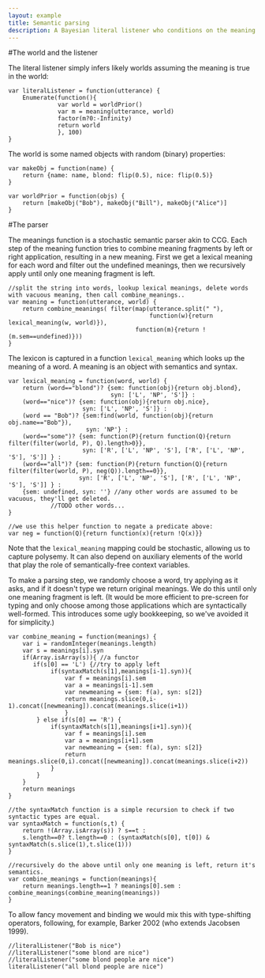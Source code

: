 ```yaml
---
layout: example
title: Semantic parsing
description: A Bayesian literal listener who conditions on the meaning of a sentence. The meaning is computed by a CCG-like system.
---
```



#The world and the listener

The literal listener simply infers likely worlds assuming the meaning is true in the world:

~~~
var literalListener = function(utterance) {
    Enumerate(function(){
              var world = worldPrior()
              var m = meaning(utterance, world)
              factor(m?0:-Infinity)
              return world
              }, 100)
}
~~~


The world is some named objects with random (binary) properties:

~~~
var makeObj = function(name) {
    return {name: name, blond: flip(0.5), nice: flip(0.5)}
}

var worldPrior = function(objs) {
    return [makeObj("Bob"), makeObj("Bill"), makeObj("Alice")]
}
~~~

#The parser

The meanings function is a stochastic semantic parser akin to CCG.
Each step of the meaning function tries to combine meaning fragments by left or right application, resulting in a new meaning.
First we get a lexical meaning for each word and filter out the undefined meanings, then we recursively apply until only one meaning fragment is left.

~~~
//split the string into words, lookup lexical meanings, delete words with vacuous meaning, then call combine_meanings..
var meaning = function(utterance, world) {
    return combine_meanings( filter(map(utterance.split(" "),
                                        function(w){return lexical_meaning(w, world)}),
                                    function(m){return !(m.sem==undefined)}))
}
~~~


The lexicon is captured in a function `lexical_meaning` which looks up the meaning of a word. A meaning is an object with semantics and syntax. 

~~~
var lexical_meaning = function(word, world) {
    return (word=="blond")? {sem: function(obj){return obj.blond},
                             syn: ['L', 'NP', 'S']} :
    (word=="nice")? {sem: function(obj){return obj.nice},
                     syn: ['L', 'NP', 'S']} :
    (word == "Bob")? {sem:find(world, function(obj){return obj.name=="Bob"}),
                      syn: 'NP'} :
    (word=="some")? {sem: function(P){return function(Q){return filter(filter(world, P), Q).length>0}},
                     syn: ['R', ['L', 'NP', 'S'], ['R', ['L', 'NP', 'S'], 'S']] } :
    (word=="all")? {sem: function(P){return function(Q){return filter(filter(world, P), neg(Q)).length==0}},
                    syn: ['R', ['L', 'NP', 'S'], ['R', ['L', 'NP', 'S'], 'S']] } :
    {sem: undefined, syn: ''} //any other words are assumed to be vacuous, they'll get deleted.
            //TODO other words...
}

//we use this helper function to negate a predicate above:
var neg = function(Q){return function(x){return !Q(x)}}
~~~

Note that the `lexical_meaning` mapping could be stochastic, allowing us to capture polysemy. It can also depend on auxiliary elements of the world that play the role of semantically-free context variables.

To make a parsing step, we randomly choose a word, try applying as it asks, and if it doesn't type we return original meanings. We do this until only one meaning fragment is left.
(It would be more efficient to pre-screen for typing and only choose among those applications which are syntactically well-formed. This introduces some ugly bookkeeping, so we've avoided it for simplicity.)

~~~
var combine_meaning = function(meanings) {
    var i = randomInteger(meanings.length)
    var s = meanings[i].syn
    if(Array.isArray(s)){ //a functor
       if(s[0] == 'L') {//try to apply left
            if(syntaxMatch(s[1],meanings[i-1].syn)){
                var f = meanings[i].sem
                var a = meanings[i-1].sem
                var newmeaning = {sem: f(a), syn: s[2]}
                return meanings.slice(0,i-1).concat([newmeaning]).concat(meanings.slice(i+1))
                }
        } else if(s[0] == 'R') {
            if(syntaxMatch(s[1],meanings[i+1].syn)){
                var f = meanings[i].sem
                var a = meanings[i+1].sem
                var newmeaning = {sem: f(a), syn: s[2]}
                return meanings.slice(0,i).concat([newmeaning]).concat(meanings.slice(i+2))
            }
        }
    }
    return meanings
}

//the syntaxMatch function is a simple recursion to check if two syntactic types are equal.
var syntaxMatch = function(s,t) {
    return !(Array.isArray(s)) ? s==t :
    s.length==0? t.length==0 : (syntaxMatch(s[0], t[0]) & syntaxMatch(s.slice(1),t.slice(1)))
}

//recursively do the above until only one meaning is left, return it's semantics.
var combine_meanings = function(meanings){
    return meanings.length==1 ? meanings[0].sem : combine_meanings(combine_meaning(meanings))
}
~~~

To allow fancy movement and binding we would mix this with type-shifting operators, following, for example, Barker 2002 (who extends Jacobsen 1999).


~~~
//literalListener("Bob is nice")
//literalListener("some blond are nice")
//literalListener("some blond people are nice")
literalListener("all blond people are nice")
~~~



